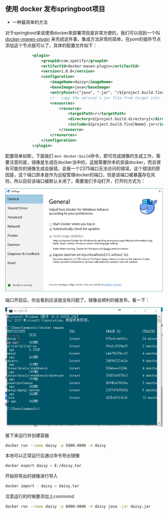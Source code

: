 ## 使用 docker 发布springboot项目

- 一种最简单的方法

对于springboot来说使用docker来部署项目是非常方便的，我们可以找到一个叫 [docker-maven-plugin](https://github.com/spotify/docker-maven-plugin) 来完成这件事，集成方法非常的简单，在pom的插件节点添加这个节点就可以了，具体的配置文件如下：

````xml
            <plugin>
                <groupId>com.spotify</groupId>
                <artifactId>docker-maven-plugin</artifactId>
                <version>1.0.0</version>
                <configuration>
                    <imageName>daisy</imageName>
                    <baseImage>java</baseImage>
                    <entryPoint>["java", "-jar", "/${project.build.finalName}.jar"]</entryPoint>
                    <!-- copy the service's jar file from target into the root directory of the image -->
                    <resources>
                        <resource>
                            <targetPath>/</targetPath>
                            <directory>${project.build.directory}</directory>
                            <include>${project.build.finalName}.jar</include>
                        </resource>
                    </resources>
                </configuration>
            </plugin>
````

配置简单如斯，下面我们 ````mvn docker:build````命令，即可完成镜像的生成工作，需要注意的是，镜像是生成在docker当中的，这就需要你本机安装docker，而且很有可能你的镜像生成会报错，会报一个2375端口无法访问的错误，这个错误的原因是，这个端口原本是作为远程管理docker的端口，但是该端口被暴露存在风险，所以目前该端口被默认关闭了，需要我们手动打开，打开的方式为：

![](/img/springboot/docker.png)

端口开启后，你会看到应该就没有问题了，镜像会顺利的被发布，看一下：

![](/img/springboot/daisy.png)

接下来运行并创建容器

````bash
docker run --name daisy -p 5000:4000 -d daisy
````

本地可以正常运行后通过命令导出镜像

````bash
docker export daisy > E:/daisy.tar
````

开始将导出的镜像进行导入

````bash
docker import - daisy < daisy.tar
````

注意运行的时候要添加上commond

````bash
docker run --name daisy -p 6000:4000 -d daisy java -jar daisy.jar
````



